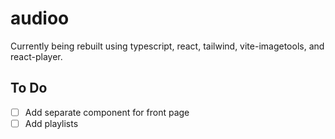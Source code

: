 # audioo

Currently being rebuilt using typescript, react, tailwind, vite-imagetools, and react-player.

## To Do

- [ ] Add separate component for front page
- [ ] Add playlists
